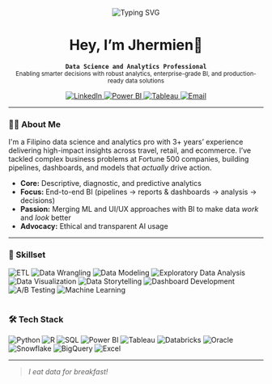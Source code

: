 <p align="center">
  <img src="https://readme-typing-svg.demolab.com?font=Fira+Code&size=24&duration=2000&pause=1000&color=00FF00&center=true&vCenter=true&width=450&lines=Welcome+to+my+profile!" alt="Typing SVG" />
</p>

<h1 align="center">Hey, I’m Jhermien👋</h1>

<p align="center">
  <strong><code>Data Science and Analytics Professional</code></strong><br>
  <sub>Enabling smarter decisions with robust analytics, enterprise-grade BI, and production-ready data solutions</sub>
</p>

<p align="center">
  <a href="https://www.linkedin.com/in/jhermienpaul/">
    <img src="https://img.shields.io/badge/LinkedIn-0077B5?style=plastic&logo=linkedin&logoColor=white" alt="LinkedIn"/>
  </a>
  <a href="https://app.powerbi.com/groups/me">
    <img src="https://img.shields.io/badge/Power%20BI-F2C811?style=plastic&logo=powerbi&logoColor=black" alt="Power BI"/>
  </a>
  <a href="https://public.tableau.com/app/profile/jhermienpaul">
    <img src="https://img.shields.io/badge/Tableau-E97627?style=plastic&logo=tableau&logoColor=white" alt="Tableau"/>
  </a>
  <a href="mailto:jhermienpaulalejandria@gmail.com">
    <img src="https://img.shields.io/badge/Email-D14836?style=plastic&logo=gmail&logoColor=white" alt="Email"/>
  </a>
</p>

---

### 👨‍💻 About Me

I'm a Filipino data science and analytics pro with 3+ years’ experience delivering high-impact insights across travel, retail, and ecommerce. I’ve tackled complex business problems at Fortune 500 companies, building pipelines, dashboards, and models that *actually* drive action.

- **Core:** Descriptive, diagnostic, and predictive analytics
- **Focus:** End-to-end BI (pipelines → reports & dashboards → analysis → decisions)
- **Passion:** Merging ML and UI/UX approaches with BI to make data *work* and *look* better
- **Advocacy:** Ethical and transparent AI usage

---

### 🧠 Skillset

![ETL](https://img.shields.io/badge/ETL-1e88e5?style=for-the-badge)
![Data Wrangling](https://img.shields.io/badge/Data%20Wrangling-43a047?style=for-the-badge)
![Data Modeling](https://img.shields.io/badge/Data%20Modeling-fbc02d?style=for-the-badge)
![Exploratory Data Analysis](https://img.shields.io/badge/Exploratory%20Data%20Analysis-8e24aa?style=for-the-badge)
![Data Visualization](https://img.shields.io/badge/Data%20Visualization-3949ab?style=for-the-badge)
![Data Storytelling](https://img.shields.io/badge/Data%20Storytelling-d81b60?style=for-the-badge)
![Dashboard Development](https://img.shields.io/badge/Dashboard%20Development-00897b?style=for-the-badge)
![A/B Testing](https://img.shields.io/badge/A%2FB%20Testing-f4511e?style=for-the-badge)
![Machine Learning](https://img.shields.io/badge/Machine%20Learning-6A1B9A?style=for-the-badge&labelColor=F3E5F5&logo=opsgenie&logoColor=white)

#

### 🛠️ Tech Stack

![Python](https://img.shields.io/badge/Python-3776AB?style=for-the-badge&logo=python&logoColor=white)
![R](https://img.shields.io/badge/R-276DC3?style=for-the-badge&logo=r&logoColor=white)
![SQL](https://img.shields.io/badge/SQL-4479A1?style=for-the-badge&logo=mysql&logoColor=white)
![Power BI](https://img.shields.io/badge/Power_BI-F2C811?style=for-the-badge&logo=powerbi&logoColor=black)
![Tableau](https://img.shields.io/badge/Tableau-E97627?style=for-the-badge&logo=tableau&logoColor=white)
![Databricks](https://img.shields.io/badge/Databricks-FF2C2C?style=for-the-badge&logo=databricks&logoColor=white)
![Oracle](https://img.shields.io/badge/Oracle-F80000?style=for-the-badge&logo=oracle&logoColor=white)
![Snowflake](https://img.shields.io/badge/Snowflake-1E90FF?style=for-the-badge&logo=snowflake&logoColor=white)
![BigQuery](https://img.shields.io/badge/BigQuery-0072C6?style=for-the-badge&logo=google-bigquery&logoColor=white)
![Excel](https://img.shields.io/badge/Excel-217346?style=for-the-badge&logo=microsoft-excel&logoColor=white)

---

> _I eat data for breakfast!_

<!--
**jhermienpaul/jhermienpaul** is a ✨ _special_ ✨ repository because its `README.md` (this file) appears on your GitHub profile.

Here are some ideas to get you started:

- 🔭 I’m currently working on ...
- 🌱 I’m currently learning ...
- 👯 I’m looking to collaborate on ...
- 🤔 I’m looking for help with ...
- 💬 Ask me about ...
- 📫 How to reach me: ...
- 😄 Pronouns: ...
- ⚡ Fun fact: ...
-->
